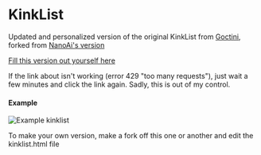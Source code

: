 # KinkList
Updated and personalized version of the original KinkList from [Goctini](https://github.com/Goctionni/KinkList), forked from [NanoAi's version](https://github.com/NanoAi/KinkList)

[Fill this version out yourself here](https://raw.githack.com/RedKnight26/KinkList/master/kinklist.html)

If the link about isn't working (error 429 "too many requests"), just wait a few minutes and click the link again. Sadly, this is out of my control.

#### Example

![Example kinklist](https://i.imgur.com/tWsl99a.png)

To make your own version, make a fork off this one or another and edit the kinklist.html file
